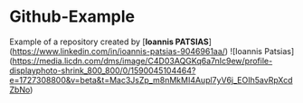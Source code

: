 # Github-Example
Example of a repository
created by [**Ioannis PATSIAS**] (https://www.linkedin.com/in/ioannis-patsias-9046961aa/)
![Ioannis Patsias] (https://media.licdn.com/dms/image/C4D03AQGKq6a7nIc9ew/profile-displayphoto-shrink_800_800/0/1590045104464?e=1727308800&v=beta&t=Mac3JsZp_m8nMkMI4Aupl7yV6j_EOIh5avRpXcdZbNo)
